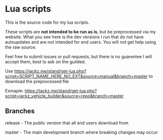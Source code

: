 # Lua scripts

This is the source code for my lua scripts.

These scripts are **not intended to be run as is**, but be preprocessed via my website. 
What you see here is the dev versions I run that do not have autoupdates and are not intended for end users. You will not get help using the raw source.

Feel free to submit issues or pull requests, but there is no guarentee I will accept them, best to ask on the guilded.

Use https://jackz.me/stand/get-lua.php?script=SCRIPT_NAME_HERE_NO_EXT&source=manual&branch=master to download the preprocessed file

Exmaple: https://jackz.me/stand/get-lua.php?script=jackz_vehicle_builder&source=repo&branch=master

## Branches

release - The public version that all end users download from

master - The main development branch where breaking changes may occur
